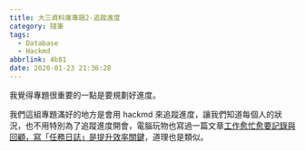 ```yaml
---
title: 大三資料庫專題2-追蹤進度
category: 隨筆
tags:
  - Database
  - Hackmd
abbrlink: 4b81
date: 2020-01-23 21:36:28
---
```

我覺得專題很重要的一點是要規劃好進度。
<!-- more -->
我們這組專題滿好的地方是會用 hackmd 來追蹤進度，讓我們知道每個人的狀況，也不用特別為了追蹤進度開會，電腦玩物也寫過一篇文章[工作愈忙愈要記錄與回顧，寫「任務日誌」是提升效率關鍵](https://www.playpcesor.com/2019/12/blog-post.html)，道理也是類似。